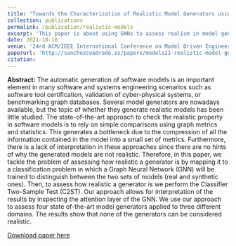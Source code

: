```yaml
---
title: "Towards the Characterization of Realistic Model Generators using Graph Neural Networks"
collection: publications
permalink: /publication/realistic-models
excerpt: 'This paper is about using GNNs to assess realism in model generators.'
date: 2021-10-10
venue: '24rd ACM/IEEE International Conference on Model Driven Engineering Languages and Systems'
paperurl: 'http://sanchezcuadrado.es/papers/models21-realistic-model-generators.pdf'
citation: 
---
```


**Abstract:** The automatic generation of software models is an
important element in many software and systems engineering
scenarios such as software tool certification, validation of cyber-physical systems, 
or benchmarking graph databases. Several
model generators are nowadays available, but the topic of
whether they generate realistic models has been little studied.
The state-of-the-art approach to check the realistic property in
software models is to rely on simple comparisons using graph
metrics and statistics. This generates a bottleneck due to the
compression of all the information contained in the model into a
small set of metrics. Furthermore, there is a lack of interpretation
in these approaches since there are no hints of why the generated
models are not realistic. Therefore, in this paper, we tackle the
problem of assessing how realistic a generator is by mapping it to
a classification problem in which a Graph Neural Network (GNN)
will be trained to distinguish between the two sets of models (real
and synthetic ones). Then, to assess how realistic a generator is we
perform the Classifier Two-Sample Test (C2ST). Our approach
allows for interpretation of the results by inspecting the attention
layer of the GNN. We use our approach to assess four state 
of-the-art model generators applied to three different domains.
The results show that none of the generators can be considered
realistic.

[Download paper here](http://sanchezcuadrado.es/papers/models21-realistic-model-generators.pdf)
